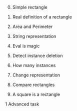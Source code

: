 0. Simple rectangle
1. Real definition of a rectangle
2. Area and Perimeter

3. String representation
4. Eval is magic
5. Detect instance deletion
6. How many instances

7. Change representation
8. Compare rectangles
9. A square is a rectangle

1 Advanced task

